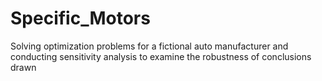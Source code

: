 # Specific_Motors
Solving optimization problems for a fictional auto manufacturer and conducting sensitivity analysis to examine the robustness of conclusions drawn
